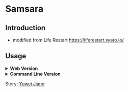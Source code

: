 # Samsara

## Introduction

- modified from Life Restart https://liferestart.syaro.io/

## Usage

<details>
<summary><strong>Web Version</strong></summary>
<br />

1. Installation dependence.

```bash
yarn install
```

Or

```bash
npm install
```

2. Start local server.

```bash
yarn dev
```

Or

```bash
npm run dev
```

3. After the startup is complete, will automatically open a browser and visit [http://localhost:8081/view/index.html](http://localhost:8081/view/index.html).
</details>

<details>
<summary><strong>Command Line Version</strong></summary>
<br />

```bash
node repl
```

</details>


Story: <a href='https://www.imdb.com/name/nm14776446/'>Yuwei Jiang</a>
